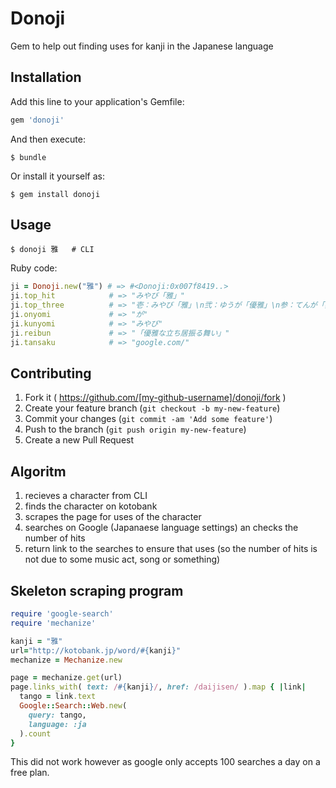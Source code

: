 # Donoji

Gem to help out finding uses for kanji in the Japanese language

## Installation

Add this line to your application's Gemfile:

```ruby
gem 'donoji'
```

And then execute:

    $ bundle

Or install it yourself as:

    $ gem install donoji

## Usage

    $ donoji 雅   # CLI

Ruby code:
```ruby
ji = Donoji.new("雅") # => #<Donoji:0x007f8419..>
ji.top_hit            # => "みやび「雅」"
ji.top_three          # => "壱：みやび「雅」\n弐：ゆうが「優雅」\n参：てんが「典雅」"
ji.onyomi             # => "が"
ji.kunyomi            # => "みやび"
ji.reibun             # => "「優雅な立ち居振る舞い」"
ji.tansaku            # => "google.com/"
```

## Contributing

1. Fork it ( https://github.com/[my-github-username]/donoji/fork )
2. Create your feature branch (`git checkout -b my-new-feature`)
3. Commit your changes (`git commit -am 'Add some feature'`)
4. Push to the branch (`git push origin my-new-feature`)
5. Create a new Pull Request

## Algoritm

1. recieves a character from CLI
2. finds the character on kotobank
3. scrapes the page for uses of the character
4. searches on Google (Japanaese language settings) an checks the number of hits
5. return link to the searches to ensure that uses (so the number of hits is not due to some music act, song or something)

## Skeleton scraping program
```ruby
require 'google-search'
require 'mechanize'

kanji = "雅"
url="http://kotobank.jp/word/#{kanji}"
mechanize = Mechanize.new

page = mechanize.get(url)
page.links_with( text: /#{kanji}/, href: /daijisen/ ).map { |link|
  tango = link.text
  Google::Search::Web.new(
    query: tango,
    language: :ja
  ).count
}
```
This did not work however as google only accepts 100 searches a day on a free plan.

